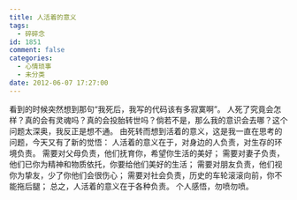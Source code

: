 ```yaml
---
title: 人活着的意义
tags:
  - 碎碎念
id: 1851
comment: false
categories:
  - 心情琐事
  - 未分类
date: 2012-06-07 17:27:00
---
```


看到的时候突然想到那句“我死后，我写的代码该有多寂寞啊”。
人死了究竟会怎样？真的会有灵魂吗？真的会投胎转世吗？倘若不是，那么我的意识会去哪？这个问题太深奥，我反正是想不通。
由死转而想到活着的意义，这是我一直在思考的问题，今天又有了新的觉悟：
人活着的意义在于，对身边的人负责，对生存的环境负责。
需要对父母负责，他们抚育你，希望你生活的美好；
需要对妻子负责，他们已你为精神和物质依托，你要给他们美好的生活；
需要对朋友负责，他们视你为挚友，少了你他们会很伤心；
需要对社会负责，历史的车轮滚滚向前，你不能拖后腿；
总之，人活着的意义在于各种负责。
个人感悟，勿喷勿喷。